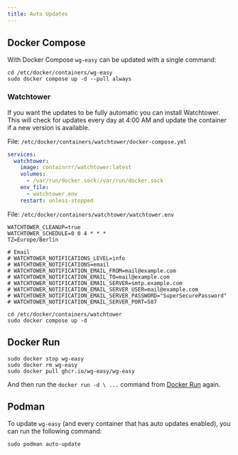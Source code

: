 ```yaml
---
title: Auto Updates
---
```


## Docker Compose

With Docker Compose `wg-easy` can be updated with a single command:

```shell
cd /etc/docker/containers/wg-easy
sudo docker compose up -d --pull always
```

### Watchtower

If you want the updates to be fully automatic you can install Watchtower. This will check for updates every day at 4:00 AM and update the container if a new version is available.

File: `/etc/docker/containers/watchtower/docker-compose.yml`

```yaml
services:
  watchtower:
    image: containrrr/watchtower:latest
    volumes:
      - /var/run/docker.sock:/var/run/docker.sock
    env_file:
      - watchtower.env
    restart: unless-stopped
```

File: `/etc/docker/containers/watchtower/watchtower.env`

```env
WATCHTOWER_CLEANUP=true
WATCHTOWER_SCHEDULE=0 0 4 * * *
TZ=Europe/Berlin

# Email
# WATCHTOWER_NOTIFICATIONS_LEVEL=info
# WATCHTOWER_NOTIFICATIONS=email
# WATCHTOWER_NOTIFICATION_EMAIL_FROM=mail@example.com
# WATCHTOWER_NOTIFICATION_EMAIL_TO=mail@example.com
# WATCHTOWER_NOTIFICATION_EMAIL_SERVER=smtp.example.com
# WATCHTOWER_NOTIFICATION_EMAIL_SERVER_USER=mail@example.com
# WATCHTOWER_NOTIFICATION_EMAIL_SERVER_PASSWORD="SuperSecurePassword"
# WATCHTOWER_NOTIFICATION_EMAIL_SERVER_PORT=587
```

```shell
cd /etc/docker/containers/watchtower
sudo docker compose up -d
```

## Docker Run

```shell
sudo docker stop wg-easy
sudo docker rm wg-easy
sudo docker pull ghcr.io/wg-easy/wg-easy
```

And then run the `docker run -d \ ...` command from [Docker Run][docker-run] again.

[docker-run]: ./docker-run.md

## Podman

To update `wg-easy` (and every container that has auto updates enabled), you can run the following command:

```shell
sudo podman auto-update
```
